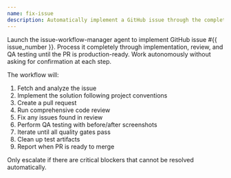 ```yaml
---
name: fix-issue
description: Automatically implement a GitHub issue through the complete development workflow
---
```


Launch the issue-workflow-manager agent to implement GitHub issue #{{ issue_number }}. Process it completely through implementation, review, and QA testing until the PR is production-ready. Work autonomously without asking for confirmation at each step.

The workflow will:
1. Fetch and analyze the issue
2. Implement the solution following project conventions
3. Create a pull request
4. Run comprehensive code review
5. Fix any issues found in review
6. Perform QA testing with before/after screenshots
7. Iterate until all quality gates pass
8. Clean up test artifacts
9. Report when PR is ready to merge

Only escalate if there are critical blockers that cannot be resolved automatically.